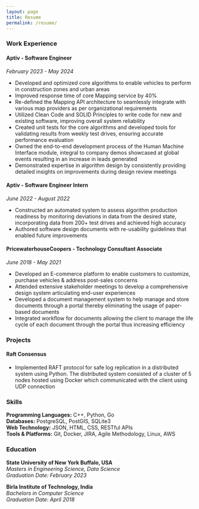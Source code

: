 ```yaml
---
layout: page
title: Resume
permalink: /resume/
---
```


### Work Experience

#### Aptiv - Software Engineer

_February 2023 - May 2024_

- Developed and optimized core algorithms to enable vehicles to perform in construction zones and urban areas
- Improved response time of core Mapping service by 40%
- Re-defined the Mapping API architecture to seamlessly integrate with various map providers as per organizational requirements
- Utilized Clean Code and SOLID Principles to write code for new and existing software, improving overall system reliability
- Created unit tests for the core algorithms and developed tools for validating results from weekly test drives, ensuring accurate performance evaluation
- Owned the end-to-end development process of the Human Machine Interface module, integral to company demos showcased at global events resulting in an increase in leads generated
- Demonstrated expertise in algorithm design by consistently providing detailed insights on improvements during design review meetings

#### Aptiv - Software Engineer Intern

_June 2022 - August 2022_

- Constructed an automated system to assess algorithm production readiness by monitoring deviations in data from the desired state, incorporating data from 200+ test drives and achieved high accuracy
- Authored software design documents with re-usability guidelines that enabled future improvements

#### PricewaterhouseCoopers - Technology Consultant Associate

_June 2018 - May 2021_

- Developed an E-commerce platform to enable customers to customize, purchase vehicles & address post-sales concerns
- Attended extensive stakeholder meetings to develop a comprehensive design system articulating end-user experiences
- Developed a document management system to help manage and store documents through a portal thereby eliminating the usage of paper-based documents
- Integrated workflow for documents allowing the client to manage the life cycle of each document through the portal thus increasing efficiency

### Projects

#### Raft Consensus

- Implemented RAFT protocol for safe log replication in a distributed system using Python. The distributed system consisted of a cluster of 5 nodes hosted using Docker which communicated with the client using UDP connection

### Skills

**Programming Languages:** C++, Python, Go  
**Databases:** PostgreSQL, PostGIS, SQLite3  
**Web Technology:** JSON, HTML, CSS, RESTful APIs  
**Tools & Platforms:** Git, Docker, JIRA, Agile Methodology, Linux, AWS

### Education

**State University of New York Buffalo, USA**  
_Masters in Engineering Science, Data Science_  
_Graduation Date: February 2023_

**Birla Institute of Technology, India**  
_Bachelors in Computer Science_  
_Graduation Date: April 2018_
